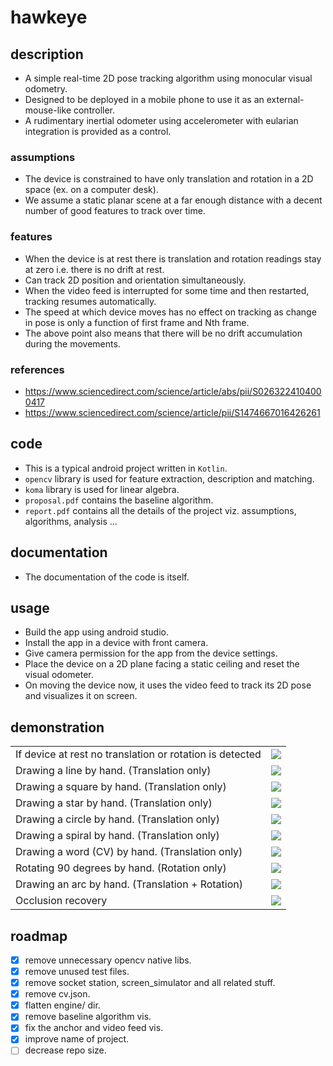 # hawkeye

## description
- A simple real-time 2D pose tracking algorithm using monocular visual odometry.
- Designed to be deployed in a mobile phone to use it as an external-mouse-like controller.
- A rudimentary inertial odometer using accelerometer with eularian integration is provided as a control.

### assumptions
- The device is constrained to have only translation and rotation in a 2D space (ex. on a computer desk).
- We assume a static planar scene at a far enough distance with a decent number of good features to track over time.

### features
- When the device is at rest there is translation and rotation readings stay at zero i.e. there is no drift at rest.
- Can track 2D position and orientation simultaneously.
- When the video feed is interrupted for some time and then restarted, tracking resumes automatically.
- The speed at which device moves has no effect on tracking as change in pose is only a function of first frame and Nth frame.
- The above point also means that there will be no drift accumulation during the movements.

### references
- <https://www.sciencedirect.com/science/article/abs/pii/S0263224104000417>
- <https://www.sciencedirect.com/science/article/pii/S1474667016426261>

## code
- This is a typical android project written in `Kotlin`.
- `opencv` library is used for feature extraction, description and matching.
- `koma` library is used for linear algebra.
- `proposal.pdf` contains the baseline algorithm.
- `report.pdf` contains all the details of the project viz. assumptions, algorithms, analysis ...

## documentation
- The documentation of the code is itself.

## usage
- Build the app using android studio.
- Install the app in a device with front camera.
- Give camera permission for the app from the device settings.
- Place the device on a 2D plane facing a static ceiling and reset the visual odometer.
- On moving the device now, it uses the video feed to track its 2D pose and visualizes it on screen.

## demonstration
| | |
| --- | --- |
| If device at rest no translation or rotation is detected | ![](./github/at-rest.gif) |
| Drawing a line by hand. (Translation only) | ![](./github/line.gif) |
| Drawing a square by hand. (Translation only) | ![](./github/square.gif) |
| Drawing a star by hand. (Translation only) | ![](./github/star.gif) |
| Drawing a circle by hand. (Translation only) | ![](./github/circle.gif) |
| Drawing a spiral by hand. (Translation only) | ![](./github/spiral.gif) |
| Drawing a word (CV) by hand. (Translation only) | ![](./github/cv.gif) |
| Rotating 90 degrees by hand. (Rotation only) | ![](./github/90-rot.gif) |
| Drawing an arc by hand. (Translation + Rotation) | ![](./github/arc.gif) |
| Occlusion recovery | ![](./github/occlusion.gif) |

## roadmap
- [x] remove unnecessary opencv native libs.
- [x] remove unused test files.
- [x] remove socket station, screen\_simulator and all related stuff.
- [x] remove cv.json.
- [x] flatten engine/ dir.
- [x] remove baseline algorithm vis.
- [x] fix the anchor and video feed vis.
- [x] improve name of project.
- [ ] decrease repo size.
